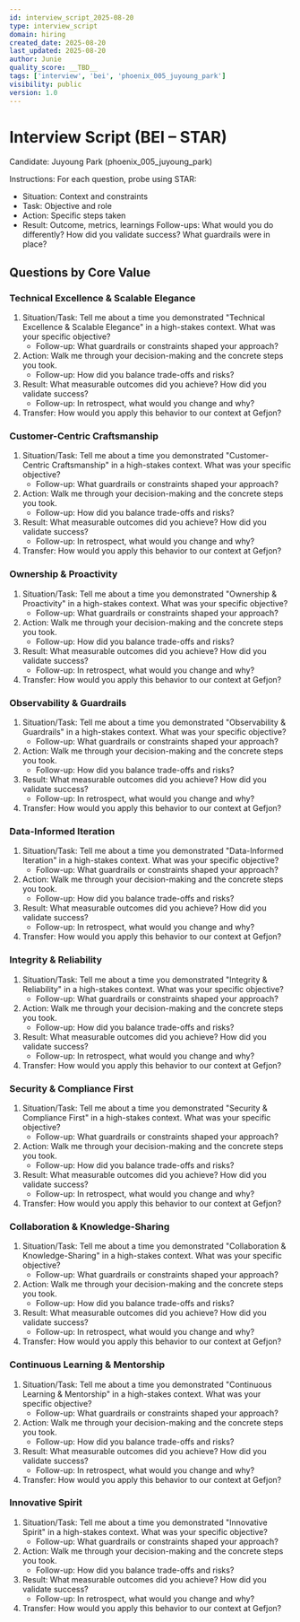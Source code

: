```yaml
---
id: interview_script_2025-08-20
type: interview_script
domain: hiring
created_date: 2025-08-20
last_updated: 2025-08-20
author: Junie
quality_score: __TBD__
tags: ['interview', 'bei', 'phoenix_005_juyoung_park']
visibility: public
version: 1.0
---
```



# Interview Script (BEI – STAR)

Candidate: Juyoung Park (phoenix_005_juyoung_park)

Instructions:
For each question, probe using STAR:
- Situation: Context and constraints
- Task: Objective and role
- Action: Specific steps taken
- Result: Outcome, metrics, learnings
Follow-ups: What would you do differently? How did you validate success? What guardrails were in place?


## Questions by Core Value


### Technical Excellence & Scalable Elegance
1. Situation/Task: Tell me about a time you demonstrated "Technical Excellence & Scalable Elegance" in a high-stakes context. What was your specific objective?
   - Follow-up: What guardrails or constraints shaped your approach?
2. Action: Walk me through your decision-making and the concrete steps you took.
   - Follow-up: How did you balance trade-offs and risks?
3. Result: What measurable outcomes did you achieve? How did you validate success?
   - Follow-up: In retrospect, what would you change and why?
4. Transfer: How would you apply this behavior to our context at Gefjon?


### Customer-Centric Craftsmanship
1. Situation/Task: Tell me about a time you demonstrated "Customer-Centric Craftsmanship" in a high-stakes context. What was your specific objective?
   - Follow-up: What guardrails or constraints shaped your approach?
2. Action: Walk me through your decision-making and the concrete steps you took.
   - Follow-up: How did you balance trade-offs and risks?
3. Result: What measurable outcomes did you achieve? How did you validate success?
   - Follow-up: In retrospect, what would you change and why?
4. Transfer: How would you apply this behavior to our context at Gefjon?


### Ownership & Proactivity
1. Situation/Task: Tell me about a time you demonstrated "Ownership & Proactivity" in a high-stakes context. What was your specific objective?
   - Follow-up: What guardrails or constraints shaped your approach?
2. Action: Walk me through your decision-making and the concrete steps you took.
   - Follow-up: How did you balance trade-offs and risks?
3. Result: What measurable outcomes did you achieve? How did you validate success?
   - Follow-up: In retrospect, what would you change and why?
4. Transfer: How would you apply this behavior to our context at Gefjon?


### Observability & Guardrails
1. Situation/Task: Tell me about a time you demonstrated "Observability & Guardrails" in a high-stakes context. What was your specific objective?
   - Follow-up: What guardrails or constraints shaped your approach?
2. Action: Walk me through your decision-making and the concrete steps you took.
   - Follow-up: How did you balance trade-offs and risks?
3. Result: What measurable outcomes did you achieve? How did you validate success?
   - Follow-up: In retrospect, what would you change and why?
4. Transfer: How would you apply this behavior to our context at Gefjon?


### Data-Informed Iteration
1. Situation/Task: Tell me about a time you demonstrated "Data-Informed Iteration" in a high-stakes context. What was your specific objective?
   - Follow-up: What guardrails or constraints shaped your approach?
2. Action: Walk me through your decision-making and the concrete steps you took.
   - Follow-up: How did you balance trade-offs and risks?
3. Result: What measurable outcomes did you achieve? How did you validate success?
   - Follow-up: In retrospect, what would you change and why?
4. Transfer: How would you apply this behavior to our context at Gefjon?


### Integrity & Reliability
1. Situation/Task: Tell me about a time you demonstrated "Integrity & Reliability" in a high-stakes context. What was your specific objective?
   - Follow-up: What guardrails or constraints shaped your approach?
2. Action: Walk me through your decision-making and the concrete steps you took.
   - Follow-up: How did you balance trade-offs and risks?
3. Result: What measurable outcomes did you achieve? How did you validate success?
   - Follow-up: In retrospect, what would you change and why?
4. Transfer: How would you apply this behavior to our context at Gefjon?


### Security & Compliance First
1. Situation/Task: Tell me about a time you demonstrated "Security & Compliance First" in a high-stakes context. What was your specific objective?
   - Follow-up: What guardrails or constraints shaped your approach?
2. Action: Walk me through your decision-making and the concrete steps you took.
   - Follow-up: How did you balance trade-offs and risks?
3. Result: What measurable outcomes did you achieve? How did you validate success?
   - Follow-up: In retrospect, what would you change and why?
4. Transfer: How would you apply this behavior to our context at Gefjon?


### Collaboration & Knowledge-Sharing
1. Situation/Task: Tell me about a time you demonstrated "Collaboration & Knowledge-Sharing" in a high-stakes context. What was your specific objective?
   - Follow-up: What guardrails or constraints shaped your approach?
2. Action: Walk me through your decision-making and the concrete steps you took.
   - Follow-up: How did you balance trade-offs and risks?
3. Result: What measurable outcomes did you achieve? How did you validate success?
   - Follow-up: In retrospect, what would you change and why?
4. Transfer: How would you apply this behavior to our context at Gefjon?


### Continuous Learning & Mentorship
1. Situation/Task: Tell me about a time you demonstrated "Continuous Learning & Mentorship" in a high-stakes context. What was your specific objective?
   - Follow-up: What guardrails or constraints shaped your approach?
2. Action: Walk me through your decision-making and the concrete steps you took.
   - Follow-up: How did you balance trade-offs and risks?
3. Result: What measurable outcomes did you achieve? How did you validate success?
   - Follow-up: In retrospect, what would you change and why?
4. Transfer: How would you apply this behavior to our context at Gefjon?


### Innovative Spirit
1. Situation/Task: Tell me about a time you demonstrated "Innovative Spirit" in a high-stakes context. What was your specific objective?
   - Follow-up: What guardrails or constraints shaped your approach?
2. Action: Walk me through your decision-making and the concrete steps you took.
   - Follow-up: How did you balance trade-offs and risks?
3. Result: What measurable outcomes did you achieve? How did you validate success?
   - Follow-up: In retrospect, what would you change and why?
4. Transfer: How would you apply this behavior to our context at Gefjon?
